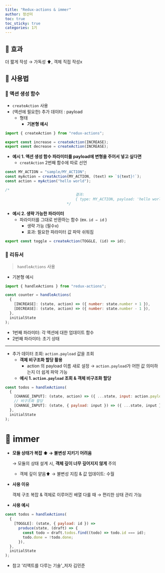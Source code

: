 ```yaml
---
title: "Redux-actions & immer"
author: 정선미
toc: true
toc_sticky: true
categories: 1기
---
```


## 🔹 효과

더 짧게 작성 → 가독성 ⬆, 객체 직접 작성x

## 🔹 사용법

### 🔸 액션 생성 함수

- `createAction` 사용
- (액션에 필요한) 추가 데이터 : payload
  - 형태
    - **기본형 예시**

```jsx
import { createAction } from "redux-actions";

export const increase = createAction(INCREASE);
export const decrease = createAction(INCREASE);
```

- **예시 1. 액션 생성 함수 파라미터를 payload에 변형을 주어서 넣고 싶다면**
  - `creatAction` 2번째 함수에 따로 선언

```jsx
const MY_ACTION = "sample/MY_ACTION";
const myAction = creatAction(MY_ACTION, (text) => `${text}!`);
const action = myAction("hello world");

/*
                            	결과:
                            	{ type: MY_ACTION, payload: 'hello world!' }
                            */
```

- **예시 2. 생략 가능한 파라미터**
  - 파라미터를 그대로 반환하는 함수 (ex. `id ⇒ id` )
    - 생략 가능 (필수x)
    - 효과: 필요한 파라미터 값 파악 쉬워짐

```jsx
export const toggle = createAction(TOGGLE, (id) => id);
```

### 🔸 리듀서

> `handleActions` 사용

- 기본형 예시

```jsx
import { handleActions } from "redux-actions";

const counter = handleActions(
  {
    [INCREASE]: (state, action) => ({ number: state.number + 1 }),
    [DECREASE]: (state, action) => ({ number: state.number - 1 }),
  },
  initialState
);
```

- 1번째 파라미터: 각 액션에 대한 업데이트 함수
- 2번째 파라미터: 초기 상태

---

- 추가 데이터 조회: `action.payload` 값을 조회
  - **객체 비구조화 할당 활용**
    - action 의 payload 이름 새로 설정 → `action.payload`가 어떤 값 의미하는지 더 쉽게 파악 가능
  - **예시 1. `action.payload` 조회 & 객체 비구조화 할당**

```jsx
const todos = handleActions(
  {
    [CHANGE_INPUT]: (state, action) => ({ ...state, input: action.payload }),
    // 비구조화 할당
    [CHANGE_INPUT]: (state, { payload: input }) => ({ ...state, input }),
  },
  initialState
);
```

# 📌 immer

- **모듈 상태가 복잡 ⬆ → 불변성 지키기 어려움**

  → 모듈의 상태 설계 시, **객체 깊이 너무 깊어지지 않게** 주의

  - 객체 깊이 얕음⬆ → 불변성 지킴 & 값 업데이트: 수월

- **사용 이유**

  객체 구조 복잡 & 객체로 이루어진 배열 다룰 때 → 편리한 상태 관리 가능

- **사용 예시**

```jsx
const todos = handleActions(
  {
    [TOGGLE]: (state, { payload: id }) =>
      produce(state, (draft) => {
        const todo = draft.todos.find((todo) => todo.id === id);
        todo.done = !todo.done;
      }),
  },
  initialState
);
```

- 참고 '리액트를 다루는 기술'\_저자 김민준
